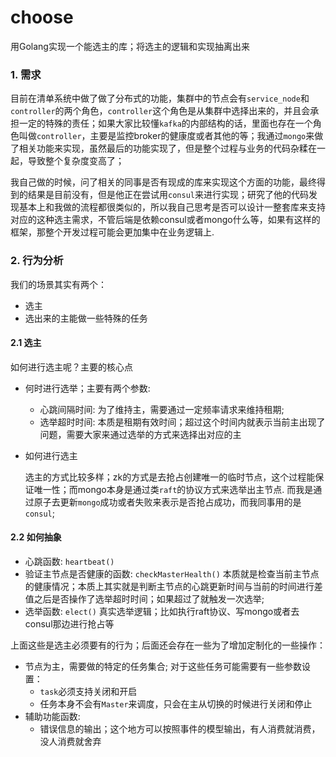 # choose
用Golang实现一个能选主的库；将选主的逻辑和实现抽离出来

### 1. 需求

目前在清单系统中做了做了分布式的功能，集群中的节点会有`service_node`和`controller`的两个角色，`controller`这个角色是从集群中选择出来的，并且会承担一定的特殊的责任；如果大家比较懂`kafka`的内部结构的话，里面也存在一个角色叫做`controller`，主要是监控broker的健康度或者其他的等；我通过`mongo`来做了相关功能来实现，虽然最后的功能实现了，但是整个过程与业务的代码杂糅在一起，导致整个复杂度变高了；

我自己做的时候，问了相关的同事是否有现成的库来实现这个方面的功能，最终得到的结果是目前没有，但是他正在尝试用`consul`来进行实现；研究了他的代码发现基本上和我做的流程都很类似的，所以我自己思考是否可以设计一整套库来支持对应的这种选主需求，不管后端是依赖consul或者mongo什么等，如果有这样的框架，那整个开发过程可能会更加集中在业务逻辑上.

### 2. 行为分析

我们的场景其实有两个：

* 选主
* 选出来的主能做一些特殊的任务

#### 2.1 选主

如何进行选主呢？主要的核心点

* 何时进行选举；主要有两个参数:

    * 心跳间隔时间: 为了维持主，需要通过一定频率请求来维持租期;
    * 选举超时时间: 本质是租期有效时间；超过这个时间内就表示当前主出现了问题，需要大家来通过选举的方式来选择出对应的主

* 如何进行选主

  选主的方式比较多样；zk的方式是去抢占创建唯一的临时节点，这个过程能保证唯一性；而mongo本身是通过类`raft`的协议方式来选举出主节点. 而我是通过原子去更新`mongo`成功或者失败来表示是否抢占成功，而我同事用的是`consul`;

#### 2.2 如何抽象

* 心跳函数: `heartbeat()`
* 验证主节点是否健康的函数: `checkMasterHealth()`
  本质就是检查当前主节点的健康情况；本质上其实就是判断主节点的心跳更新时间与当前的时间进行差值之后是否操作了选举超时时间；如果超过了就触发一次选举;
* 选举函数: `elect()`
  真实选举逻辑；比如执行raft协议、写mongo或者去consul那边进行抢占等

上面这些是选主必须要有的行为；后面还会存在一些为了增加定制化的一些操作：

* 节点为主，需要做的特定的任务集合; 对于这些任务可能需要有一些参数设置：
    * `task`必须支持关闭和开启
    * 任务本身不会有`Master`来调度，只会在主从切换的时候进行关闭和停止
* 辅助功能函数:
    * 错误信息的输出；这个地方可以按照事件的模型输出，有人消费就消费，没人消费就舍弃


